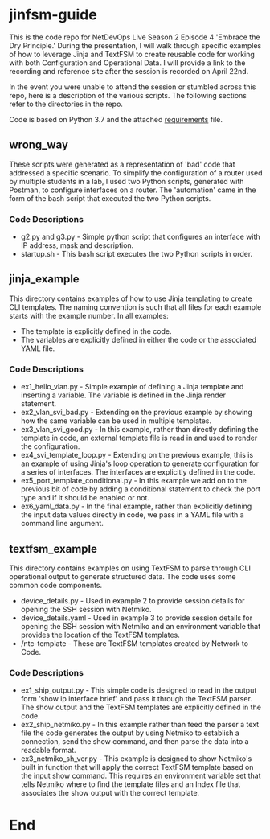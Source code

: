 # jinfsm-guide

This is the code repo for NetDevOps Live Season 2 Episode 4 'Embrace the Dry Principle.' During the presentation, I will walk through specific examples of how to leverage Jinja and TextFSM to create reusable code for working with both Configuration and Operational Data. I will provide a link to the recording and reference site after the session is recorded on April 22nd. 

In the event you were unable to attend the session or stumbled across this repo, here is a description of the various scripts. The following sections refer to the directories in the repo.

Code is based on Python 3.7 and the attached [requirements](./requirements.txt) file.

## wrong_way

These scripts were generated as a representation of 'bad' code that addressed a specific scenario. To simplify the configuration of a router used by multiple students in a lab, I used two Python scripts, generated with Postman, to configure interfaces on a router. The 'automation' came in the form of the bash script that executed the two Python scripts.

### Code Descriptions

- g2.py and g3.py - Simple python script that configures an interface with IP address, mask and description.
- startup.sh - This bash script executes the two Python scripts in order.

## jinja_example

This directory contains examples of how to use Jinja templating to create CLI templates. The naming convention is such that all files for each example starts with the example number. In all examples:

- The template is explicitly defined in the code.
- The variables are explicitly defined in either the code or the associated YAML file.

### Code Descriptions

- ex1_hello_vlan.py - Simple example of defining a Jinja template and inserting a variable. The variable is defined in the Jinja render statement.
- ex2_vlan_svi_bad.py - Extending on the previous example by showing how the same variable can be used in multiple templates.
- ex3_vlan_svi_good.py - In this example, rather than directly defining the template in code, an external template file is read in and used to render the configuration.
- ex4_svi_template_loop.py - Extending on the previous example, this is an example of using Jinja's loop operation to generate configuration for a series of interfaces. The interfaces are explicitly defined in the code.
- ex5_port_template_conditional.py - In this example we add on to the previous bit of code by adding a conditional statement to check the port type and if it should be enabled or not.
- ex6_yaml_data.py - In the final example, rather than explicitly defining the input data values directly in code, we pass in a YAML file with a command line argument. 

## textfsm_example

This directory contains examples on using TextFSM to parse through CLI operational output to generate structured data. The code uses some common code components.

- device_details.py - Used in example 2 to provide session details for opening the SSH session with Netmiko.
- device_details.yaml - Used in example 3 to provide session details for opening the SSH session with Netmiko and an environment variable that provides the location of the TextFSM templates.
- /ntc-template - These are TextFSM templates created by Network to Code.

### Code Descriptions
- ex1_ship_output.py - This simple code is designed to read in the output form 'show ip interface brief' and pass it through the TextFSM parser. The show output and the TextFSM templates are explicitly defined in the code.
- ex2_ship_netmiko.py - In this example rather than feed the parser a text file the code generates the output by using Netmiko to establish a connection, send the show command, and then parse the data into a readable format.
- ex3_netmiko_sh_ver.py - This example is designed to show Netmiko's built in function that will apply the correct TextFSM template based on the input show command. This requires an environment variable set that tells Netmiko where to find the template files and an Index file that associates the show output with the correct template.


# End 